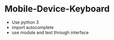 # Mobile-Device-Keyboard
- Use python 3
- import autocomplete
- use module and test through interface 
